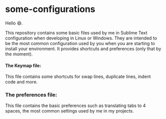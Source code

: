 # some-configurations
Hello :smile:.

This repository contains some basic files used by me in Sublime Text configuration when developing in Linux or Windows. They are intended to be the most common configuration used by you when you are starting to install your environment.
It provides shortcuts and preferences (only that by the moment).

#### The Keymap file:
This file contains some shortcuts for swap lines, duplicate lines, indent code and more.

### The preferences file:
This file contains the basic preferences such as translating tabs to 4 spaces, the most common settings used by me in my projects.
